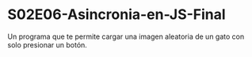 # S02E06-Asincronia-en-JS-Final
Un programa que te permite cargar una imagen aleatoria de un gato con solo presionar un botón.
